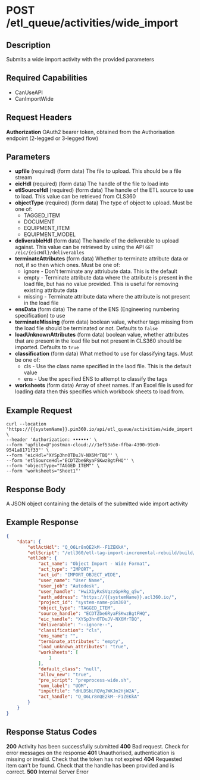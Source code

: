 # POST /etl_queue/activities/wide_import

## Description
Submits a wide import activity with the provided parameters

## Required Capabilities
* CanUseAPI
* CanImportWide

## Request Headers

**Authorization** OAuth2 bearer token, obtained from the Authorisation endpoint (2-legged or 3-legged flow)

## Parameters
* **upfile** (required) (form data) The file to upload. This should be a file stream
* **eicHdl** (required) (form data) The handle of the file to load into
* **etlSourceHdl** (required) (form data) The handle of the ETL source to use to load. This value can be retrieved from CLS360
* **objectType** (required) (form data) The type of object to upload. Must be one of:
    * TAGGED_ITEM
    * DOCUMENT
    * EQUIPMENT_ITEM
    * EQUIPMENT_MODEL
* **deliverableHdl** (form data) The handle of the deliverable to upload against. This value can be retrieved by using the API `GET /eic/{eicHdl}/deliverables`
* **terminateAttributes** (form data) Whether to terminate attribute data or not, if so then which ones. Must be one of:
    * ignore - Don't terminate any attriubute data. This is the default
    * empty - Terminate attribute data where the attribute is present in the load file, but has no value provided. This is useful for removing existing attribute data
    * missing - Terminate attribute data where the attribute is not present in the load file
* **ensData** (form data) The name of the ENS (Engineering numbering specification) to use
* **terminateMissing** (form data) boolean value, whether tags missing from the load file should be terminated or not. Defaults to `false`
* **loadUnknownAttributes** (form data) boolean value, whether attributes that are present in the load file but not present in CLS360 should be imported. Defaults to `true`
* **classification** (form data) What method to use for classifying tags. Must be one of:
    * cls - Use the class name specified in the laod file. This is the default value
    * ens - Use the specified ENS to attempt to classify the tags
* **worksheets** (form data) Array of sheet names. If an Excel file is used for loading data then this specifies which workbook sheets to load from.

## Example Request
```
curl --location 'https://{{systemName}}.pim360.io/api/etl_queue/activities/wide_import' \
--header 'Authorization: ••••••' \
--form 'upfile=@"postman-cloud:///1ef53a5e-ffba-4390-99c0-9541a8171f33"' \
--form 'eicHdl="XYSp3hn0TDuJV-NX6MrTBQ"' \
--form 'etlSourceHdl="ECDTZbe6RyaFSKwzBgtFHQ"' \
--form 'objectType="TAGGED_ITEM"' \
--form 'worksheets="Sheet1"'
```

## Response Body
A JSON object containing the details of the submitted wide import activity

## Example Response
```JSON
{
    "data": {
        "etlActHdl": "Q_O6Lr8nQE2kM--F1ZEKkA",
        "etlScript": "/etl360/etl-tag-import-incremental-rebuild/build/etl-tag-import-incremental-rebuild.js",
        "etlJob": {
            "act_name": "Object Import - Wide Format",
            "act_type": "IMPORT",
            "act_id": "IMPORT_OBJECT_WIDE",
            "user_name": "User Name",
            "user_job": "Autodesk",
            "user_handle": "HwiX1yRxSVqzzGpHRg_q5w",
            "auth_address": "https://{{systemName}}.acl360.io/",
            "project_id": "system-name-pim360",
            "object_type": "TAGGED_ITEM",
            "source_handle": "ECDTZbe6RyaFSKwzBgtFHQ",
            "eic_handle": "XYSp3hn0TDuJV-NX6MrTBQ",
            "deliverable": "--ignore--",
            "classification": "cls",
            "ens_name": "",
            "terminate_attributes": "empty",
            "load_unknown_attributes": "true",
            "worksheets": [
                1
            ],
            "default_class": "null",
            "allow_new": "true",
            "pre_script": "preprocess-wide.sh",
            "uom_label": "UOM",
            "inputfile": "dHLDSbLRQVqJWKJm2HjW2A",
            "act_handle": "Q_O6Lr8nQE2kM--F1ZEKkA"
        }
    }
}
```

## Response Status Codes
**200** Activity has been successfully submitted
**400** Bad request. Check for error messages on the response
**401** Unauthorised, authentication is missing or invalid. Check that the token has not expired
**404** Requested item can't be found. Check that the handle has been provided and is correct.
**500** Internal Server Error


